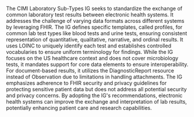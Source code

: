 The CIMI Laboratory Sub-Types IG seeks to standardize the exchange of common laboratory test results between electronic health systems. It addresses the challenge of varying data formats across different systems by leveraging FHIR. The IG defines specific templates, called profiles, for common lab test types like blood tests and urine tests, ensuring consistent representation of quantitative, qualitative, narrative, and ordinal results. It uses LOINC to uniquely identify each test and establishes controlled vocabularies to ensure uniform terminology for findings. While the IG focuses on the US healthcare context and does not cover microbiology tests, it mandates support for core data elements to ensure interoperability. For document-based results, it utilizes the DiagnosticReport resource instead of Observation due to limitations in handling attachments. The IG emphasizes adherence to FHIR security and privacy guidelines for protecting sensitive patient data but does not address all potential security and privacy concerns. By adopting the IG's recommendations, electronic health systems can improve the exchange and interpretation of lab results, potentially enhancing patient care and research capabilities.
